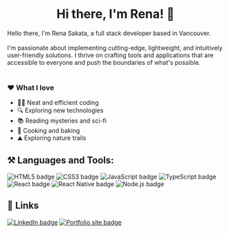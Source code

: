 <h1 align="center">Hi there, I'm Rena! 👋</h1>

<p>Hello there, I&apos;m Rena Sakata, a full stack developer based in Vancouver.<br />
<br />
I&apos;m passionate about implementing cutting-edge, lightweight, and intuitively user-friendly solutions. I thrive on crafting tools and applications that are accessible to everyone and push the boundaries of what&apos;s possible.<br />
<br />

### ❤️ What I love

- 👩‍💻 Neat and efficient coding
- 🔍 Exploring new technologies
- 📚 Reading mysteries and sci-fi
- 🍪 Cooking and baking
- ⛰️ Exploring nature trails

## ⚒️ Languages and Tools:
<p>
  <img src="https://img.shields.io/badge/HTML5-E34F26?style=for-the-badge&logo=html5&logoColor=white" alt="HTML5 badge" />
  <img src="https://img.shields.io/badge/CSS3-1572B6?style=for-the-badge&logo=css3&logoColor=white" alt="CSS3 badge" />
  <img src="https://img.shields.io/badge/JavaScript-323330?style=for-the-badge&logo=javascript&logoColor=F7DF1E" alt="JavaScript badge" />
  <img src="https://img.shields.io/badge/TypeScript-007ACC?style=for-the-badge&logo=typescript&logoColor=white" alt="TypeScript badge" />
  <img src="https://img.shields.io/badge/React-20232A?style=for-the-badge&logo=react&logoColor=61DAFB" alt="React badge" />
  <img src="https://img.shields.io/badge/React_Native-20232A?style=for-the-badge&logo=react&logoColor=61DAFB" alt="React Native badge" />
  <img src="https://img.shields.io/badge/Node%20js-339933?style=for-the-badge&logo=nodedotjs&logoColor=white" alt="Node.js badge" />
  </p>

## 🔗 Links

<a href="https://www.linkedin.com/in/renasakata"><img src="https://img.shields.io/badge/LinkedIn-0077B5?style=for-the-badge&logo=linkedin&logoColor=white" alt="LinkedIn badge" /></a>
<a href="https://www.renasakata.com"><img src="https://img.shields.io/badge/Portfolio-255E63?style=for-the-badge&logo=About.me&logoColor=white" alt="Portfolio site badge" /></a>
